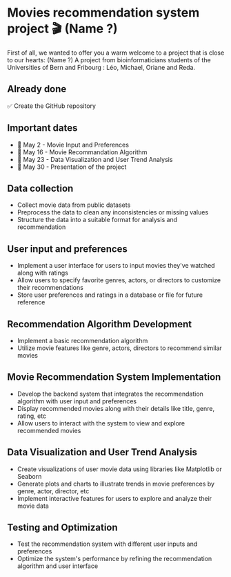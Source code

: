 # Movies recommendation system project 🎬 (Name ?)
First of all, we wanted to offer you a warm welcome to a project that is close to our hearts: (Name ?)
A project from bioinformaticians students of the Universities of Bern and Fribourg : Léo, Michael, Oriane and Reda.

## Already done
✅ Create the GitHub repository

## Important dates
- 📆 May 2  - Movie Input and Preferences
- 📆 May 16 - Movie Recommandation Algorithm
- 📆 May 23 - Data Visualization and User Trend Analysis
- 📆 May 30 - Presentation of the project

## Data collection
- Collect movie data from public datasets
- Preprocess the data to clean any inconsistencies or missing values
- Structure the data into a suitable format for analysis and recommendation

## User input and preferences
- Implement a user interface for users to input movies they've watched along with ratings
- Allow users to specify favorite genres, actors, or directors to customize their recommendations
- Store user preferences and ratings in a database or file for future reference

## Recommendation Algorithm Development
- Implement a basic recommendation algorithm
- Utilize movie features like genre, actors, directors to recommend similar movies

## Movie Recommendation System Implementation
- Develop the backend system that integrates the recommendation algorithm with user input and preferences
- Display recommended movies along with their details like title, genre, rating, etc
- Allow users to interact with the system to view and explore recommended movies

## Data Visualization and User Trend Analysis
- Create visualizations of user movie data using libraries like Matplotlib or Seaborn
- Generate plots and charts to illustrate trends in movie preferences by genre, actor, director, etc
- Implement interactive features for users to explore and analyze their movie data

## Testing and Optimization
- Test the recommendation system with different user inputs and preferences
- Optimize the system's performance by refining the recommendation algorithm and user interface
